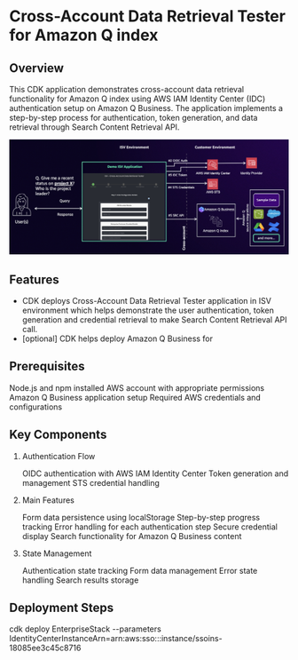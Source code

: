 # Cross-Account Data Retrieval Tester for Amazon Q index

## Overview

This CDK application demonstrates cross-account data retrieval functionality for Amazon Q index using AWS IAM Identity Center (IDC) authentication setup on Amazon Q Business. The application implements a step-by-step process for authentication, token generation, and data retrieval through Search Content Retrieval API.

![Overall Architecture](assets/overall-architecture.png)

## Features

- CDK deploys Cross-Account Data Retrieval Tester application in ISV environment which helps demonstrate the user authentication, token generation and credential retrieval to make Search Content Retrieval API call.
- [optional] CDK helps deploy Amazon Q Business for 

## Prerequisites

Node.js and npm installed
AWS account with appropriate permissions
Amazon Q Business application setup
Required AWS credentials and configurations

## Key Components

1. Authentication Flow

    OIDC authentication with AWS IAM Identity Center
    Token generation and management
    STS credential handling

2. Main Features

    Form data persistence using localStorage
    Step-by-step progress tracking
    Error handling for each authentication step
    Secure credential display
    Search functionality for Amazon Q Business content

3. State Management

    Authentication state tracking
    Form data management
    Error state handling
    Search results storage

## Deployment Steps

cdk deploy EnterpriseStack --parameters IdentityCenterInstanceArn=arn:aws:sso:::instance/ssoins-18085ee3c45c8716

